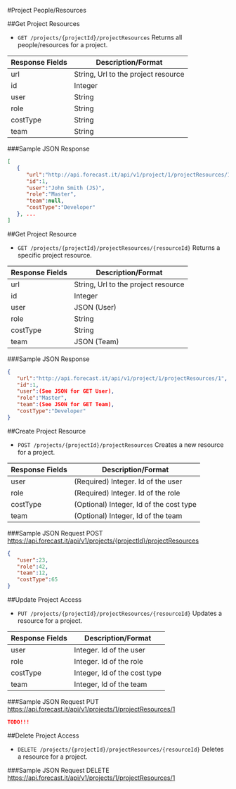 #Project People/Resources

##Get Project Resources

* `GET /projects/{projectId}/projectResources` Returns all people/resources for a project.

|Response Fields | Description/Format|
|------------ | -------------|
|url | String, Url to the project resource|
|id | Integer|
|user | String|
|role | String|
|costType | String|
|team | String|

###Sample JSON Response
```json
[
   {
      "url":"http://api.forecast.it/api/v1/project/1/projectResources/1",
      "id":1,
      "user":"John Smith (JS)",
      "role":"Master",
      "team":null,
      "costType":"Developer"
   }, ...
]
```

##Get Project Resource

* `GET /projects/{projectId}/projectResources/{resourceId}` Returns a specific project resource.

|Response Fields | Description/Format|
|------------ | -------------|
|url | String, Url to the project resource|
|id | Integer|
|user | JSON (User)|
|role | String|
|costType | String|
|team | JSON (Team)|

###Sample JSON Response
```json
{
   "url":"http://api.forecast.it/api/v1/project/1/projectResources/1",
   "id":1,
   "user":(See JSON for GET User),
   "role":"Master",
   "team":(See JSON for GET Team),
   "costType":"Developer"
}
```

##Create Project Resource

* `POST /projects/{projectId}/projectResources` Creates a new resource for a project.

|Response Fields | Description/Format|
|------------ | -------------|
|user | (Required) Integer. Id of the user|
|role | (Required) Integer. Id of the role|
|costType | (Optional) Integer, Id of the cost type|
|team | (Optional) Integer, Id of the team|

###Sample JSON Request
POST https://api.forecast.it/api/v1/projects/{projectId}/projectResources

```json
{
   "user":23,
   "role":42,
   "team":12,
   "costType":65
}
```

##Update Project Access

* `PUT /projects/{projectId}/projectResources/{resourceId}` Updates a resource for a project.

|Response Fields | Description/Format|
|------------ | -------------|
|user | Integer. Id of the user|
|role | Integer. Id of the role|
|costType | Integer, Id of the cost type|
|team | Integer, Id of the team|

###Sample JSON Request
PUT https://api.forecast.it/api/v1/projects/1/projectResources/1

```json
TODO!!!
```

##Delete Project Access

* `DELETE /projects/{projectId}/projectResources/{resourceId}` Deletes a resource for a project.

###Sample JSON Request
DELETE https://api.forecast.it/api/v1/projects/1/projectResources/1
